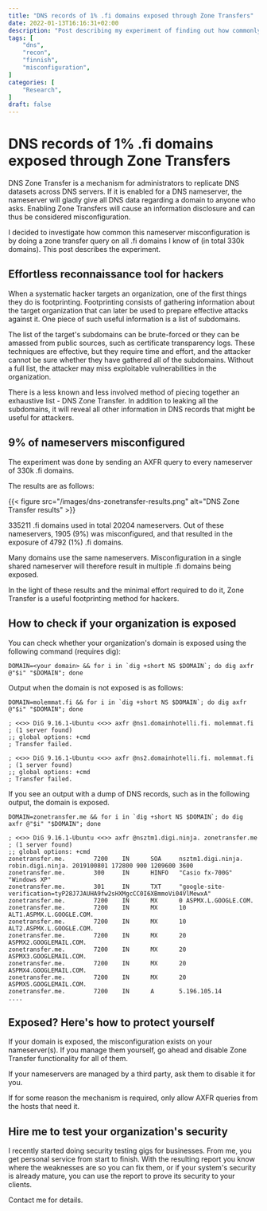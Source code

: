 ```yaml
---
title: "DNS records of 1% .fi domains exposed through Zone Transfers"
date: 2022-01-13T16:16:31+02:00
description: "Post describing my experiment of finding out how commonly nameservers are misconfigured to allow zone transfers"
tags: [
    "dns",
    "recon",
    "finnish",
    "misconfiguration",
]
categories: [
    "Research",
]
draft: false
---
```


# DNS records of 1% .fi domains exposed through Zone Transfers

DNS Zone Transfer is a mechanism for administrators to replicate DNS datasets across DNS servers. If it is enabled for a DNS nameserver, the nameserver will gladly give all DNS data regarding a domain to anyone who asks. Enabling Zone Transfers will cause an information disclosure and can thus be considered misconfiguration.

I decided to investigate how common this nameserver misconfiguration is by doing a zone transfer query on all .fi domains I know of (in total 330k domains). This post describes the experiment.

## Effortless reconnaissance tool for hackers

When a systematic hacker targets an organization, one of the first things they do is footprinting. Footprinting consists of gathering information about the target organization that can later be used to prepare effective attacks against it. One piece of such useful information is a list of subdomains.

The list of the target's subdomains can be brute-forced or they can be amassed from public sources, such as certificate transparency logs. These techniques are effective, but they require time and effort, and the attacker cannot be sure whether they have gathered all of the subdomains. Without a full list, the attacker may miss exploitable vulnerabilities in the organization. 

There is a less known and less involved method of piecing together an exhaustive list - DNS Zone Transfer. In addition to leaking all the subdomains, it will reveal all other information in DNS records that might be useful for attackers.

## 9% of nameservers misconfigured

The experiment was done by sending an AXFR query to every nameserver of 330k .fi domains.

The results are as follows:

{{< figure src="/images/dns-zonetransfer-results.png" alt="DNS Zone Transfer results" >}}

335211 .fi domains used in total 20204 nameservers. Out of these nameservers, 1905 (9%) was misconfigured, and that resulted in the exposure of 4792 (1%) .fi domains.

Many domains use the same nameservers. Misconfiguration in a single shared nameserver will therefore result in multiple .fi domains being exposed.

In the light of these results and the minimal effort required to do it, Zone Transfer is a useful footprinting method for hackers.

## How to check if your organization is exposed

You can check whether your organization's domain is exposed using the following command (requires dig):
```
DOMAIN=<your domain> && for i in `dig +short NS $DOMAIN`; do dig axfr @"$i" "$DOMAIN"; done
```

Output when the domain is not exposed is as follows:

```
DOMAIN=molemmat.fi && for i in `dig +short NS $DOMAIN`; do dig axfr @"$i" "$DOMAIN"; done

; <<>> DiG 9.16.1-Ubuntu <<>> axfr @ns1.domainhotelli.fi. molemmat.fi
; (1 server found)
;; global options: +cmd
; Transfer failed.

; <<>> DiG 9.16.1-Ubuntu <<>> axfr @ns2.domainhotelli.fi. molemmat.fi
; (1 server found)
;; global options: +cmd
; Transfer failed.

```

If you see an output with a dump of DNS records, such as in the following output, the domain is exposed.

```
DOMAIN=zonetransfer.me && for i in `dig +short NS $DOMAIN`; do dig axfr @"$i" "$DOMAIN"; done

; <<>> DiG 9.16.1-Ubuntu <<>> axfr @nsztm1.digi.ninja. zonetransfer.me
; (1 server found)
;; global options: +cmd
zonetransfer.me.        7200    IN      SOA     nsztm1.digi.ninja. robin.digi.ninja. 2019100801 172800 900 1209600 3600
zonetransfer.me.        300     IN      HINFO   "Casio fx-700G" "Windows XP"
zonetransfer.me.        301     IN      TXT     "google-site-verification=tyP28J7JAUHA9fw2sHXMgcCC0I6XBmmoVi04VlMewxA"
zonetransfer.me.        7200    IN      MX      0 ASPMX.L.GOOGLE.COM.
zonetransfer.me.        7200    IN      MX      10 ALT1.ASPMX.L.GOOGLE.COM.
zonetransfer.me.        7200    IN      MX      10 ALT2.ASPMX.L.GOOGLE.COM.
zonetransfer.me.        7200    IN      MX      20 ASPMX2.GOOGLEMAIL.COM.
zonetransfer.me.        7200    IN      MX      20 ASPMX3.GOOGLEMAIL.COM.
zonetransfer.me.        7200    IN      MX      20 ASPMX4.GOOGLEMAIL.COM.
zonetransfer.me.        7200    IN      MX      20 ASPMX5.GOOGLEMAIL.COM.
zonetransfer.me.        7200    IN      A       5.196.105.14
....

```

## Exposed? Here's how to protect yourself

If your domain is exposed, the misconfiguration exists on your nameserver(s). If you manage them yourself, go ahead and disable Zone Transfer functionality for all of them.

If your nameservers are managed by a third party, ask them to disable it for you.

If for some reason the mechanism is required, only allow AXFR queries from the hosts that need it.

## Hire me to test your organization's security

I recently started doing security testing gigs for businesses. From me, you get personal service from start to finish. With the resulting report you know where the weaknesses are so you can fix them, or if your system's security is already mature, you can use the report to prove its security to your clients.

Contact me for details.